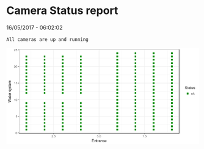 Camera Status report
================
16/05/2017 - 06:02:02

    All cameras are up and running

![](camreport_files/figure-markdown_github/unnamed-chunk-2-1.png)
